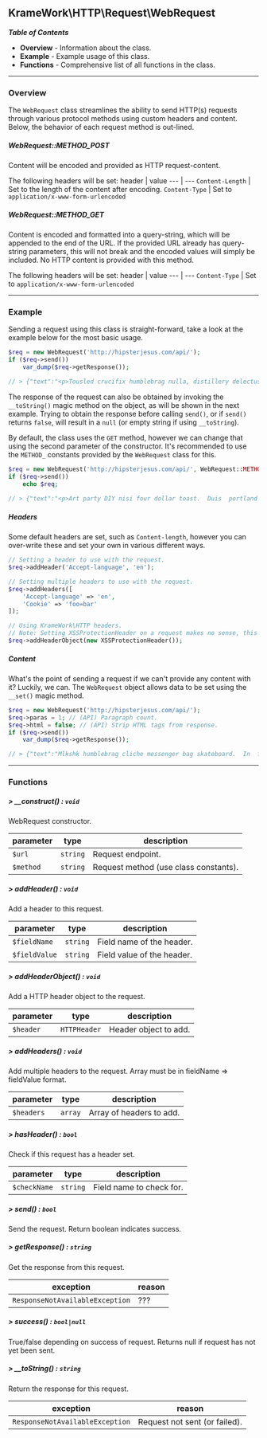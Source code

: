 ## KrameWork\HTTP\Request\WebRequest

***Table of Contents***
* **Overview** - Information about the class.
* **Example** - Example usage of this class.
* **Functions** - Comprehensive list of all functions in the class.

___
### Overview
The `WebRequest` class streamlines the ability to send HTTP(s) requests through various protocol methods using custom headers and content. Below, the behavior of each request method is out-lined.

##### WebRequest::METHOD_POST
Content will be encoded and provided as HTTP request-content.

The following headers will be set:
header | value
--- | ---
`Content-Length` | Set to the length of the content after encoding.
`Content-Type` | Set to `application/x-www-form-urlencoded`

##### WebRequest::METHOD_GET
Content is encoded and formatted into a query-string, which will be appended to the end of the URL. If the provided URL already has query-string parameters, this will not break and the encoded values will simply be included. No HTTP content is provided with this method.

The following headers will be set:
header | value
--- | ---
`Content-Type` | Set to `application/x-www-form-urlencoded`
___
### Example
Sending a request using this class is straight-forward, take a look at the example below for the most basic usage.
```php
$req = new WebRequest('http://hipsterjesus.com/api/');
if ($req->send())
    var_dump($req->getResponse());

// > {"text":"<p>Tousled crucifix humblebrag nulla, distillery delectus...
```
The response of the request can also be obtained by invoking the `__toString()` magic method on the object, as will be shown in the next example. Trying to obtain the response before calling `send()`, or if `send()` returns `false`, will result in a `null` (or empty string if using `__toString`).

By default, the class uses the `GET` method, however we can change that using the second parameter of the constructor. It's recommended to use the `METHOD_` constants provided by the `WebRequest` class for this.
```php
$req = new WebRequest('http://hipsterjesus.com/api/', WebRequest::METHOD_POST);
if ($req->send())
    echo $req;
    
// > {"text":"<p>Art party DIY nisi four dollar toast.  Duis  portland ethical...
```
##### Headers
Some default headers are set, such as `Content-length`, however you can over-write these and set your own in various different ways.
```php
// Setting a header to use with the request.
$req->addHeader('Accept-language', 'en');

// Setting multiple headers to use with the request.
$req->addHeaders([
    'Accept-language' => 'en',
    'Cookie' => 'foo=bar'
]);

// Using KrameWork\HTTP headers.
// Note: Setting XSSProtectionHeader on a request makes no sense, this is an example, not a guide.
$req->addHeaderObject(new XSSProtectionHeader());
```
##### Content
What's the point of sending a request if we can't provide any content with it? Luckily, we can. The `WebRequest` object allows data to be set using the `__set()` magic method.
```php
$req = new WebRequest('http://hipsterjesus.com/api/');
$req->paras = 1; // (API) Paragraph count.
$req->html = false; // (API) Strip HTML tags from response.
if ($req->send())
    var_dump($req->getResponse());

// > {"text":"Mlkshk humblebrag cliche messenger bag skateboard.  In  farm...
```
___
### Functions
##### > __construct() : `void`
WebRequest constructor.

parameter | type | description
--- | --- | ---
`$url` | `string` | Request endpoint.
`$method` | `string` | Request method (use class constants).

##### > addHeader() : `void`
Add a header to this request.

parameter | type | description
--- | --- | ---
`$fieldName` | `string` | Field name of the header.
`$fieldValue` | `string` | Field value of the header.

##### > addHeaderObject() : `void`
Add a HTTP header object to the request.

parameter | type | description
--- | --- | ---
`$header` | `HTTPHeader` | Header object to add.

##### > addHeaders() : `void`
Add multiple headers to the request. Array must be in fieldName => fieldValue format.

parameter | type | description
--- | --- | ---
`$headers` | `array` | Array of headers to add.

##### > hasHeader() : `bool`
Check if this request has a header set.

parameter | type | description
--- | --- | ---
`$checkName` | `string` | Field name to check for.

##### > send() : `bool`
Send the request. Return boolean indicates success.

##### > getResponse() : `string`
Get the response from this request.

exception | reason
--- | ---
`ResponseNotAvailableException` | ???

##### > success() : `bool|null`
True/false depending on success of request. Returns null if request has not yet been sent.

##### > __toString() : `string`
Return the response for this request.

exception | reason
--- | ---
`ResponseNotAvailableException` | Request not sent (or failed).